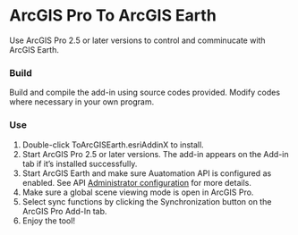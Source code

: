 # ArcGIS Pro To ArcGIS Earth
Use ArcGIS Pro 2.5 or later versions to control and comminucate with ArcGIS Earth.

### Build
Build and compile the add-in using source codes provided. Modify codes where necessary in your own program.

### Use
1. Double-click ToArcGISEarth.esriAddinX to install.
2. Start ArcGIS Pro 2.5 or later versions. The add-in appears on the Add-in tab if it’s installed successfully.
3. Start ArcGIS Earth and make sure Auatomation API is configured as enabled. See API [Administrator configuration](http://doc.arcgis.com/en/arcgis-earth/automation-api/use-api.htm#GUID-341A72C0-C868-4733-B868-57389BACD9F6) for more details. 
4. Make sure a global scene viewing mode is open in ArcGIS Pro.
5. Select sync functions by clicking the Synchronization button on the ArcGIS Pro Add-In tab.
6. Enjoy the tool!
